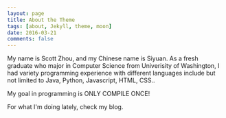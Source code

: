 ```yaml
---
layout: page
title: About the Theme
tags: [about, Jekyll, theme, moon]
date: 2016-03-21
comments: false
---
```


<p>My name is Scott Zhou, and my Chinese name is Siyuan. As a fresh graduate who major in Computer Science from Univerisity of Washington, I had variety programming experience with different languages include but not limited to Java, Python, Javascript, HTML, CSS.. </p>

<p>My goal in programming is ONLY COMPILE ONCE!</p>
<p>For what I'm doing lately, check my blog.</p>
